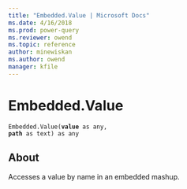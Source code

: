 ```yaml
---
title: "Embedded.Value | Microsoft Docs"
ms.date: 4/16/2018
ms.prod: power-query
ms.reviewer: owend
ms.topic: reference
author: minewiskan
ms.author: owend
manager: kfile
---
```

# Embedded.Value
<code>Embedded.Value(**value** as any, **path** as text) as any</code>
## About
Accesses a value by name in an embedded mashup.

